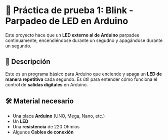 # 🔴 Práctica de prueba 1: Blink - Parpadeo de LED en Arduino

Este proyecto hace que un **LED externo al de Arduino** parpadee continuamente, encendiéndose durante un segudno y apagándose durante un segundo.

## 📜 Descripción

Este es un programa básico para Arduino que enciende y apaga un **LED de manera repetitiva** cada segundo. Es útil para entender cómo funciona el control de **salidas digitales** en Arduino.

## 🛠️ Material necesario

- Una placa **Arduino** (UNO, Mega, Nano, etc.)
- Un **LED**
- Una **resistencia** de 220 Ohmios
- Algunos **Cables de conexión**
